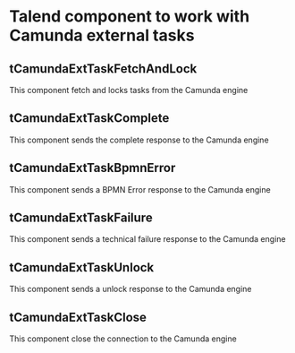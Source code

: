 # Talend component to work with Camunda external tasks
## tCamundaExtTaskFetchAndLock
This component fetch and locks tasks from the Camunda engine
## tCamundaExtTaskComplete
This component sends the complete response to the Camunda engine
## tCamundaExtTaskBpmnError
This component sends a BPMN Error response to the Camunda engine
## tCamundaExtTaskFailure
This component sends a technical failure response to the Camunda engine
## tCamundaExtTaskUnlock
This component sends a unlock response to the Camunda engine
## tCamundaExtTaskClose
This component close the connection to the Camunda engine
